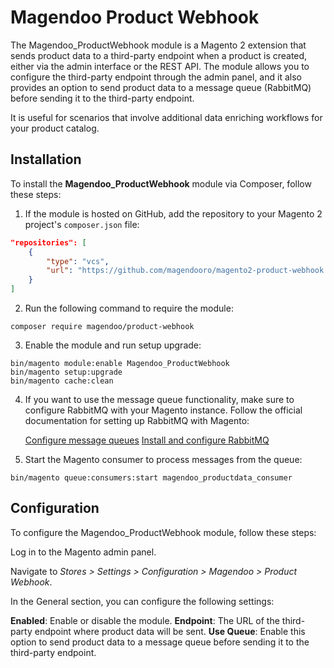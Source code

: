 # Magendoo Product Webhook

The Magendoo_ProductWebhook module is a Magento 2 extension that sends product data to a third-party endpoint when a product is created, either via the admin interface or the REST API. The module allows you to configure the third-party endpoint through the admin panel, and it also provides an option to send product data to a message queue (RabbitMQ) before sending it to the third-party endpoint.

It is useful for scenarios that involve additional data enriching workflows for your product catalog.

## Installation

To install the **Magendoo_ProductWebhook** module via Composer, follow these steps:

1. If the module is hosted on GitHub, add the repository to your Magento 2 project's `composer.json` file:

```json
"repositories": [
    {
        "type": "vcs",
        "url": "https://github.com/magendooro/magento2-product-webhook.git"
    }
]
```
2. Run the following command to require the module:
```
composer require magendoo/product-webhook
```

3. Enable the module and run setup upgrade:

```
bin/magento module:enable Magendoo_ProductWebhook
bin/magento setup:upgrade
bin/magento cache:clean
```
4. If you want to use the message queue functionality, make sure to configure RabbitMQ with your Magento instance. Follow the official documentation for setting up RabbitMQ with Magento:

    [Configure message queues](https://developer.adobe.com/commerce/php/development/components/message-queues/)
    [Install and configure RabbitMQ](https://experienceleague.adobe.com/docs/commerce-operations/installation-guide/prerequisites/rabbitmq.html)

5. Start the Magento consumer to process messages from the queue:
```
bin/magento queue:consumers:start magendoo_productdata_consumer
```

## Configuration
To configure the Magendoo_ProductWebhook module, follow these steps:

Log in to the Magento admin panel.

Navigate to *Stores > Settings > Configuration > Magendoo > Product Webhook*.

In the General section, you can configure the following settings:

**Enabled**: Enable or disable the module.
**Endpoint**: The URL of the third-party endpoint where product data will be sent.
**Use Queue**: Enable this option to send product data to a message queue before sending it to the third-party endpoint.
